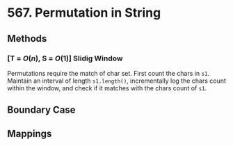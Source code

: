 # 567. Permutation in String

## Methods
<!-- where I log the developments of my thinkings  -->
### [T = $O(n)$, S = $O(1)$] Slidig Window
Permutations require the match of char set. First count the chars in `s1`. Maintain an interval of length `s1.length()`, incrementally log the chars count within the window, and check if it matches with the chars count of `s1`.

## Boundary Case
<!-- where I log the boundary conditions to think of. -->

## Mappings
<!-- where I build mappings to related topics and log developments. -->